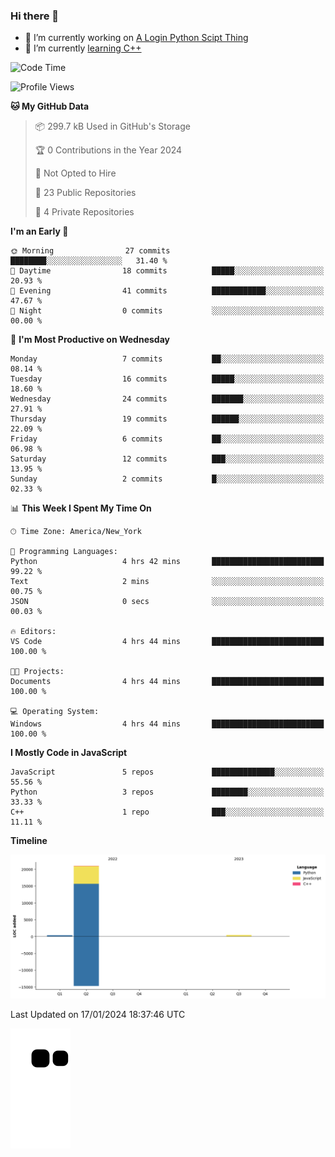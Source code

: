 ### Hi there 👋

<!--
**Iplay6432/Iplay6432** is a ✨ _special_ ✨ repository because its `README.md` (this file) appears on your GitHub profile.

Here are some ideas to get you started:

- 🔭 I’m currently working on ...
- 🌱 I’m currently learning ...
- 👯 I’m looking to collaborate on ...
- 🤔 I’m looking for help with ...
- 💬 Ask me about ...
- 📫 How to reach me: ...
- 😄 Pronouns: ...
- ⚡ Fun fact: ...
-->
- 🔭 I’m currently working on [A Login Python Scipt Thing](https://github.com/Iplay6432/Lugin-but-no-Pygame-)
- 🌱 I’m currently [learning C++](https://github.com/Iplay6432/LearningCpp)


<!--START_SECTION:waka-->
![Code Time](http://img.shields.io/badge/Code%20Time-29%20hrs%207%20mins-blue)

![Profile Views](http://img.shields.io/badge/Profile%20Views-0-blue)

**🐱 My GitHub Data** 

> 📦 299.7 kB Used in GitHub's Storage 
 > 
> 🏆 0 Contributions in the Year 2024
 > 
> 🚫 Not Opted to Hire
 > 
> 📜 23 Public Repositories 
 > 
> 🔑 4 Private Repositories 
 > 
**I'm an Early 🐤** 

```text
🌞 Morning                27 commits          ████████░░░░░░░░░░░░░░░░░   31.40 % 
🌆 Daytime                18 commits          █████░░░░░░░░░░░░░░░░░░░░   20.93 % 
🌃 Evening                41 commits          ████████████░░░░░░░░░░░░░   47.67 % 
🌙 Night                  0 commits           ░░░░░░░░░░░░░░░░░░░░░░░░░   00.00 % 
```
📅 **I'm Most Productive on Wednesday** 

```text
Monday                   7 commits           ██░░░░░░░░░░░░░░░░░░░░░░░   08.14 % 
Tuesday                  16 commits          █████░░░░░░░░░░░░░░░░░░░░   18.60 % 
Wednesday                24 commits          ███████░░░░░░░░░░░░░░░░░░   27.91 % 
Thursday                 19 commits          ██████░░░░░░░░░░░░░░░░░░░   22.09 % 
Friday                   6 commits           ██░░░░░░░░░░░░░░░░░░░░░░░   06.98 % 
Saturday                 12 commits          ███░░░░░░░░░░░░░░░░░░░░░░   13.95 % 
Sunday                   2 commits           █░░░░░░░░░░░░░░░░░░░░░░░░   02.33 % 
```


📊 **This Week I Spent My Time On** 

```text
🕑︎ Time Zone: America/New_York

💬 Programming Languages: 
Python                   4 hrs 42 mins       █████████████████████████   99.22 % 
Text                     2 mins              ░░░░░░░░░░░░░░░░░░░░░░░░░   00.75 % 
JSON                     0 secs              ░░░░░░░░░░░░░░░░░░░░░░░░░   00.03 % 

🔥 Editors: 
VS Code                  4 hrs 44 mins       █████████████████████████   100.00 % 

🐱‍💻 Projects: 
Documents                4 hrs 44 mins       █████████████████████████   100.00 % 

💻 Operating System: 
Windows                  4 hrs 44 mins       █████████████████████████   100.00 % 
```

**I Mostly Code in JavaScript** 

```text
JavaScript               5 repos             ██████████████░░░░░░░░░░░   55.56 % 
Python                   3 repos             ████████░░░░░░░░░░░░░░░░░   33.33 % 
C++                      1 repo              ███░░░░░░░░░░░░░░░░░░░░░░   11.11 % 
```



**Timeline**

![Lines of Code chart](https://raw.githubusercontent.com/Iplay6432/Iplay6432/main/assets/bar_graph.png)


 Last Updated on 17/01/2024 18:37:46 UTC
<!--END_SECTION:waka-->

![snake](https://raw.githubusercontent.com/Iplay6432/Iplay6432/output/github-contribution-grid-snake.svg)
